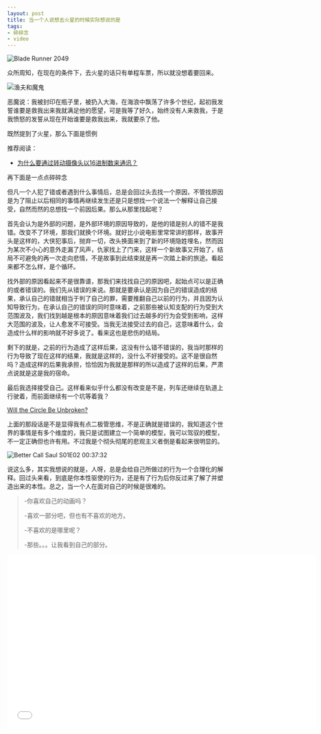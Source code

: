 ```yaml
---
layout: post
title: 当一个人说想去火星的时候实际想说的是
tags:
- 碎碎念
- video
---
```


![Blade Runner 2049](https://f.skip2.top/i/c0e7f9c8c12d5565cafdfe7af90757ba99f6ed5e44a9577d12e044def2dc4cb0.jpg)

众所周知，在现在的条件下，去火星的话只有单程车票，所以就没想着要回来。

![渔夫和魔鬼](https://f.skip2.top/i/db8eea90675482407930a606069af83b6137bc57d609d653e62e93557393c3c1.png)

恶魔说：我被封印在瓶子里，被扔入大海，在海浪中飘荡了许多个世纪，起初我发誓谁要是救我出来我就满足他的愿望，可是我等了好久，始终没有人来救我，于是我愤怒的发誓从现在开始谁要是救我出来，我就要杀了他。

既然提到了火星，那么下面是惯例

推荐阅读：

- [为什么要通过转动摄像头以16进制数来通讯？](/2019-02-14-code)

再下面是一点点碎碎念

但凡一个人犯了错或者遇到什么事情后，总是会回过头去找一个原因，不管找原因是为了阻止以后相同的事情再继续发生还是只是想找一个说法一个解释让自己接受，自然而然的总想找一个前因后果。那么从那里找起呢？

首先会认为是外部的问题，是外部环境的原因导致的，是他的错是别人的错不是我错。改变不了环境，那我们就换个环境。就好比小说电影里常常讲的那样，故事开头是这样的，大侠犯事后，抛弃一切，改头换面来到了新的环境隐姓埋名，然而因为某次不小心的意外走漏了风声，仇家找上了门来，这样一个新故事又开始了，结局不可避免的再一次走向悲情，不是故事到此结束就是再一次踏上新的旅途。看起来都不怎么样，是个循环。

找外部的原因看起来不是很靠谱，那我们来找找自己的原因吧，起始点可以是正确的或者错误的。我们先从错误的来说。那就是要承认是因为自己的错误造成的结果，承认自己的错就相当于判了自己的罪，需要推翻自己以前的行为，并且因为认知导致行为，在承认自己的错误的同时意味着，之前那些被认知支配的行为受到大范围波及，我们找到越是根本的原因意味着我们过去越多的行为会受到影响，这样大范围的波及，让人愈发不可接受。当我无法接受过去的自己，这意味着什么，会造成什么样的影响就不好多说了。看来这也是悲伤的结局。

剩下的就是，之前的行为造成了这样后果，这没有什么错不错误的，我当时那样的行为导致了现在这样的结果，我就是这样的，没什么不好接受的。这不是很自然吗？造成这样的后果我承担，恰恰因为我就是那样的所以造成了这样的后果，严肃点说就是这是我的宿命。

最后我选择接受自己。这样看来似乎什么都没有改变是不是，列车还继续在轨道上行驶着，而前面继续有一个坑等着我？

[Will the Circle Be Unbroken?](https://www.youtube.com/watch?v=9F1l6xXLSI0)

上面的那段话是不是显得我有点二极管思维，不是正确就是错误的，我知道这个世界的事情是有多个维度的，我只是试图建立一个简单的模型，我可以驾驭的模型，不一定正确但也许有用。不过我是个彻头彻尾的悲观主义者倒是看起来很明显的。

![Better Call Saul S01E02 00:37:32](https://f.skip2.top/i/aba5f502625004e5b7fdb385cc3676ccf795250c81f30c6cade0b3ca81048001.jpg)



说这么多，其实我想说的就是，人呀，总是会给自己所做过的行为一个合理化的解释。回过头来看，到底是你本性驱使的行为，还是有了行为后你反过来了解了并塑造出来的本性。总之，当一个人在面对自己的时候是很难的。



> -你喜欢自己的动画吗？
>
> -喜欢一部分吧，但也有不喜欢的地方。
>
> -不喜欢的是哪里呢？
>
> -那些。。。让我看到自己的部分。

<iframe src="//player.bilibili.com/player.html?bvid=BV1W64y1i746&autoplay=0" scrolling="no" border="0" frameborder="no" framespacing="0" allowfullscreen="true" width="720px"
    height="405px">“作品比命更重要”——庵野秀明与《EVA》制作之路【银屏系漫游指南】丨机核</iframe>

